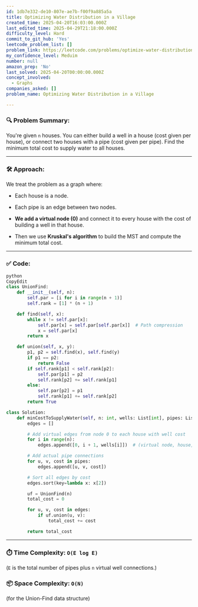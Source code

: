 ```yaml
---
id: 1db7e332-de10-807e-ae7b-f00f9a885a5a
title: Optimizing Water Distribution in a Village
created_time: 2025-04-20T16:03:00.000Z
last_edited_time: 2025-04-29T21:18:00.000Z
difficulty_level: Hard
commit_to_git_hub: 'Yes'
leetcode_problem_list: []
problem_link: https://leetcode.com/problems/optimize-water-distribution-in-a-village/
my_confidence_level: Meduim
number: null
amazon_prep: 'No'
last_solved: 2025-04-20T00:00:00.000Z
concept_involved:
  - Graphs
companies_asked: []
problem_name: Optimizing Water Distribution in a Village

---
```


### 🔍 **Problem Summary:**

You're given `n` houses. You can either build a well in a house (cost given per house), or connect two houses with a pipe (cost given per pipe). Find the minimum total cost to supply water to all houses.

***

### 🛠️ **Approach:**

We treat the problem as a graph where:

*   Each house is a node.

*   Each pipe is an edge between two nodes.

*   **We add a virtual node (0)** and connect it to every house with the cost of building a well in that house.

*   Then we use **Kruskal's algorithm** to build the MST and compute the minimum total cost.

***

### ✅ **Code:**

```python
python
CopyEdit
class UnionFind:
    def __init__(self, n):
        self.par = [i for i in range(n + 1)]
        self.rank = [1] * (n + 1)

    def find(self, x):
        while x != self.par[x]:
            self.par[x] = self.par[self.par[x]]  # Path compression
            x = self.par[x]
        return x

    def union(self, x, y):
        p1, p2 = self.find(x), self.find(y)
        if p1 == p2:
            return False
        if self.rank[p1] < self.rank[p2]:
            self.par[p1] = p2
            self.rank[p2] += self.rank[p1]
        else:
            self.par[p2] = p1
            self.rank[p1] += self.rank[p2]
        return True

class Solution:
    def minCostToSupplyWater(self, n: int, wells: List[int], pipes: List[List[int]]) -> int:
        edges = []

        # Add virtual edges from node 0 to each house with well cost
        for i in range(n):
            edges.append([0, i + 1, wells[i]])  # (virtual node, house, cost)

        # Add actual pipe connections
        for u, v, cost in pipes:
            edges.append([u, v, cost])

        # Sort all edges by cost
        edges.sort(key=lambda x: x[2])

        uf = UnionFind(n)
        total_cost = 0

        for u, v, cost in edges:
            if uf.union(u, v):
                total_cost += cost

        return total_cost


```

***

### ⏱️ **Time Complexity:** `O(E log E)`

(`E` is the total number of pipes plus `n` virtual well connections.)

### 📦 **Space Complexity:** `O(N)`

(for the Union-Find data structure)

